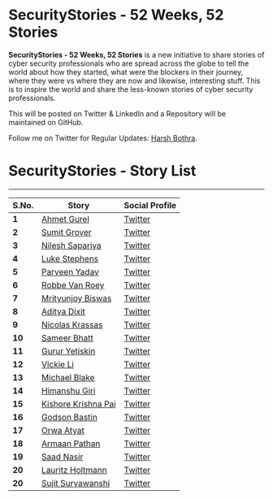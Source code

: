 # SecurityStories - 52 Weeks, 52 Stories

**SecurityStories - 52 Weeks, 52 Stories** is a new initiative to share stories of cyber security professionals who are spread across the globe to tell the world about how they started, what were the blockers in their journey, where they were vs where they are now and likewise, interesting stuff. This is to inspire the world and share the less-known stories of cyber security professionals.

This will be posted on Twitter & LinkedIn and a Repository will be maintained on GitHub. 

Follow me on Twitter for Regular Updates: [Harsh Bothra](https://twitter.com/harshbothra_).


# SecurityStories - Story List
___

S.No. | Story | Social Profile
---   | ---   | ---   
**1** | [Ahmet Gurel](/SecurityStories/ahmet-gurel.md) | [Twitter](https://twitter.com/ahmettgurell)
**2** | [Sumit Grover](/SecurityStories/sumit-grover.md) | [Twitter](https://twitter.com/sumgr0)
**3** | [Nilesh Sapariya](/SecurityStories/nilesh-sapariya.md) | [Twitter](https://twitter.com/nilesh_loganx)
**4** | [Luke Stephens](/SecurityStories/luke-stephens.md) | [Twitter](https://twitter.com/hakluke)
**5** | [Parveen Yadav](/SecurityStories/parveen-yadav.md) |[Twitter](https://twitter.com/parveen1015)
**6** | [Robbe Van Roey](/SecurityStories/robbe-van-roey.md) |[Twitter](https://twitter.com/PinkDraconian)
**7** | [Mrityunjoy Biswas](/SecurityStories/mrityunjoy-biswas.md) | [Twitter](https://twitter.com/mitunjoy11)
**8** | [Aditya Dixit](/SecurityStories/aditya-dixit.md) | [Twitter](https://twitter.com/zombie007o)
**9** | [Nicolas Krassas](/SecurityStories/nicolas-krassas.md) | [Twitter](https://twitter.com/Dinosn)
**10** | [Sameer Bhatt](/SecurityStories/sameer-bhatt.md) | [Twitter](https://twitter.com/sameer_bhatt5)
**11** | [Gurur Yetiskin](/SecurityStories/gurur-yetiskin.md) | [Twitter](https://twitter.com/gy3tiskin)
**12** | [Vickie Li](/SecurityStories/vickie-li.md) | [Twitter](https://twitter.com/vickieli7)
**13** | [Michael Blake](/SecurityStories/michael-blake.md) | [Twitter](https://twitter.com/Michael1026H1)
**14** | [Himanshu Giri](/SecurityStories/himanshu-giri.md) | [Twitter](https://twitter.com/h0i0m0a0n0s0h0u)
**15** | [Kishore Krishna Pai](/SecurityStories/kishore-krishna.md) | [Twitter](https://twitter.com/sillydadddy)
**16** | [Godson Bastin](/SecurityStories/godson-bastin.md) | [Twitter](https://twitter.com/0xGodson_)
**17** | [Orwa Atyat](/SecurityStories/orwa-atyat.md) | [Twitter](https://twitter.com/GodfatherOrwa)
**18** | [Armaan Pathan](/SecurityStories/armaan-pathan.md) | [Twitter](https://twitter.com/armaancrockroax)
**19** | [Saad Nasir](/SecurityStories/saad-nasir.md) | [Twitter](https://twitter.com/iamsaadnasir)
**20** | [Lauritz Holtmann](/SecurityStories/lauritz-holtmann.md) | [Twitter](https://twitter.com/_lauritz_)
**20** | [Sujit Suryawanshi](/SecurityStories/sujit-suryawanshi.md) | [Twitter](https://twitter.com/_codeh4ck3r)
